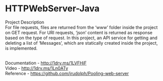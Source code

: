 # HTTPWebServer-Java
Project Description <br/>
For file requests, files are returned from the ‘www’ folder inside the project on GET request. For URI requests, ‘json’ content is returned as response based on the type of request. In this project, an API service for getting and deleting a list of ‘Messages’, which are statically created inside the project, is implemented.

<br/>Documentation - http://1drv.ms/1LVFHiF
<br/> Video - http://1drv.ms/1Ln0ATy 
<br/>Reference - https://github.com/jrudolph/Pooling-web-server

